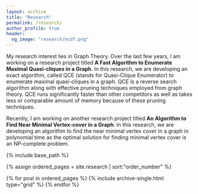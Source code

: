 ```yaml
---
layout: archive
title: "Research"
permalink: /research/
author_profile: true
header:
  og_image: "research/ecdf.png"
---
```


My research interest lies in Graph Theory. Over the last few years, I am working on a research project titled **A Fast Algorithm to Enumerate Maximal Quasi-cliques in a Graph**. In this research, we are developing an exact algorithm, called QCE (stands for Quasi-Clique Enumerator) to enumerate maximal quasi-cliques in a graph. QCE is a reverse search algorithm along with effective pruning techniques employed from graph theory. QCE runs significantly faster than other competitors as well as takes less or comparable amount of memory because of these pruning techniques.

Recently, I am working on another research project titled **An Algorithm to Find Near Minimal Vertex-cover in a Graph**. In this research, we are developing an algorithm to find the near minimal vertex cover in a graph in polynomial time as the optimal solution for finding minimal vertex cover is an NP-complete problem.


<nbsp>

{% include base_path %}

{% assign ordered_pages = site.research | sort:"order_number" %}

{% for post in ordered_pages %}
  {% include archive-single.html type="grid" %}
{% endfor %}
